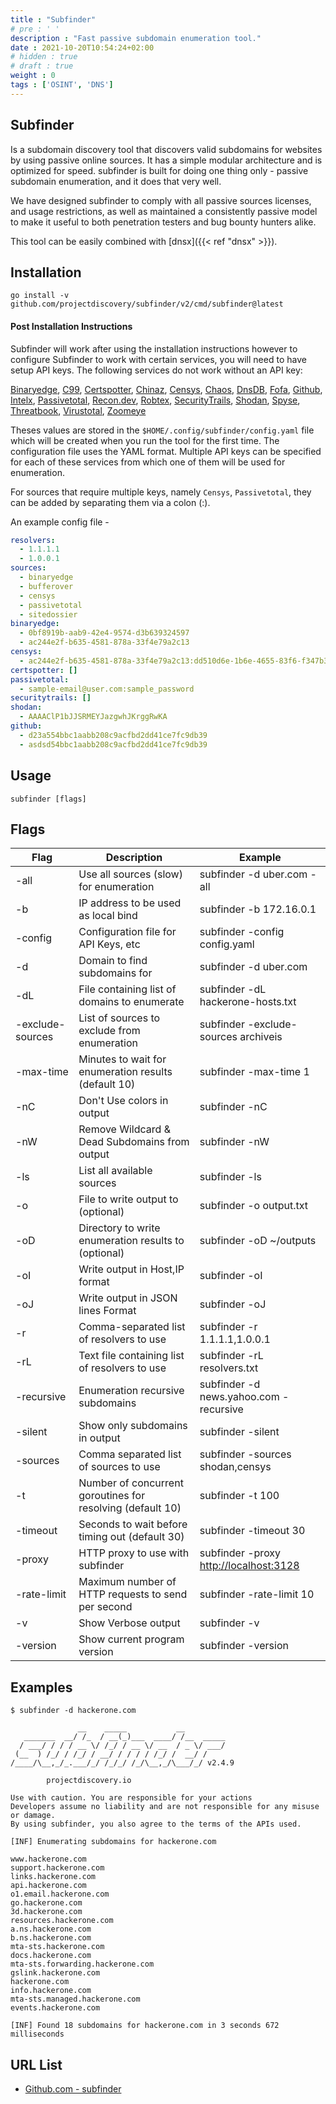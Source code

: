 ```yaml
---
title : "Subfinder"
# pre : ' '
description : "Fast passive subdomain enumeration tool."
date : 2021-10-20T10:54:24+02:00
# hidden : true
# draft : true
weight : 0
tags : ['OSINT', 'DNS']
---
```


## Subfinder

Is a subdomain discovery tool that discovers valid subdomains for websites by using passive online sources. It has a simple modular architecture and is optimized for speed. subfinder is built for doing one thing only - passive subdomain enumeration, and it does that very well.

We have designed subfinder to comply with all passive sources licenses, and usage restrictions, as well as maintained a consistently passive model to make it useful to both penetration testers and bug bounty hunters alike.

This tool can be easily combined with [dnsx]({{< ref "dnsx" >}}).

## Installation

```plain
go install -v github.com/projectdiscovery/subfinder/v2/cmd/subfinder@latest
```

#### Post Installation Instructions

Subfinder will work after using the installation instructions however to configure Subfinder to work with certain services, you will need to have setup API keys. The following services do not work without an API key:

[Binaryedge](https://binaryedge.io), [C99](https://api.c99.nl/), [Certspotter](https://sslmate.com/certspotter/api/), [Chinaz](http://my.chinaz.com/ChinazAPI/DataCenter/MyDataApi), [Censys](https://censys.io), [Chaos](https://chaos.projectdiscovery.io), [DnsDB](https://api.dnsdb.info), [Fofa](https://fofa.so/static_pages/api_help), [Github](https://github.com), [Intelx](https://intelx.io), [Passivetotal](http://passivetotal.org), [Recon.dev](https://recon.dev), [Robtex](https://www.robtex.com/api/), [SecurityTrails](http://securitytrails.com), [Shodan](https://shodan.io), [Spyse](https://spyse.com), [Threatbook](https://x.threatbook.cn/en), [Virustotal](https://www.virustotal.com), [Zoomeye](https://www.zoomeye.org)

Theses values are stored in the `$HOME/.config/subfinder/config.yaml` file which will be created when you run the tool for the first time. The configuration file uses the YAML format. Multiple API keys can be specified for each of these services from which one of them will be used for enumeration.

For sources that require multiple keys, namely `Censys`, `Passivetotal`, they can be added by separating them via a colon (:).

An example config file -

```yaml
resolvers:
  - 1.1.1.1
  - 1.0.0.1
sources:
  - binaryedge
  - bufferover
  - censys
  - passivetotal
  - sitedossier
binaryedge:
  - 0bf8919b-aab9-42e4-9574-d3b639324597
  - ac244e2f-b635-4581-878a-33f4e79a2c13
censys:
  - ac244e2f-b635-4581-878a-33f4e79a2c13:dd510d6e-1b6e-4655-83f6-f347b363def9
certspotter: []
passivetotal:
  - sample-email@user.com:sample_password
securitytrails: []
shodan:
  - AAAAClP1bJJSRMEYJazgwhJKrggRwKA
github:
  - d23a554bbc1aabb208c9acfbd2dd41ce7fc9db39
  - asdsd54bbc1aabb208c9acfbd2dd41ce7fc9db39
```

## Usage

```plain
subfinder [flags]
```

## Flags

| Flag             | Description                                                | Example                                  |
| ---------------- | ---------------------------------------------------------- | ---------------------------------------- |
| -all             | Use all sources (slow) for enumeration                     | subfinder -d uber.com -all               |
| -b               | IP address to be used as local bind                        | subfinder -b 172.16.0.1                  |
| -config          | Configuration file for API Keys, etc                       | subfinder -config config.yaml            |
| -d               | Domain to find subdomains for                              | subfinder -d uber.com                    |
| -dL              | File containing list of domains to enumerate               | subfinder -dL hackerone-hosts.txt        |
| -exclude-sources | List of sources to exclude from enumeration                | subfinder -exclude-sources archiveis     |
| -max-time        | Minutes to wait for enumeration results (default 10)       | subfinder -max-time 1                    |
| -nC              | Don't Use colors in output                                 | subfinder -nC                            |
| -nW              | Remove Wildcard & Dead Subdomains from output              | subfinder -nW                            |
| -ls              | List all available sources                                 | subfinder -ls                            |
| -o               | File to write output to (optional)                         | subfinder -o output.txt                  |
| -oD              | Directory to write enumeration results to (optional)       | subfinder -oD ~/outputs                  |
| -oI              | Write output in Host,IP format                             | subfinder -oI                            |
| -oJ              | Write output in JSON lines Format                          | subfinder -oJ                            |
| -r               | Comma-separated list of resolvers to use                   | subfinder -r 1.1.1.1,1.0.0.1             |
| -rL              | Text file containing list of resolvers to use              | subfinder -rL resolvers.txt              |
| -recursive       | Enumeration recursive subdomains                           | subfinder -d news.yahoo.com -recursive   |
| -silent          | Show only subdomains in output                             | subfinder -silent                        |
| -sources         | Comma separated list of sources to use                     | subfinder -sources shodan,censys         |
| -t               | Number of concurrent goroutines for resolving (default 10) | subfinder -t 100                         |
| -timeout         | Seconds to wait before timing out (default 30)             | subfinder -timeout 30                    |
| -proxy           | HTTP proxy to use with subfinder                           | subfinder -proxy <http://localhost:3128> |
| -rate-limit      | Maximum number of HTTP requests to send per second         | subfinder -rate-limit 10                 |
| -v               | Show Verbose output                                        | subfinder -v                             |
| -version         | Show current program version                               | subfinder -version                       |

## Examples

```plain
$ subfinder -d hackerone.com

               __    _____           __         
   _______  __/ /_  / __(_)___  ____/ /__  _____
  / ___/ / / / __ \/ /_/ / __ \/ __  / _ \/ ___/
 (__  ) /_/ / /_/ / __/ / / / / /_/ /  __/ /    
/____/\__,_/_.___/_/ /_/_/ /_/\__,_/\___/_/ v2.4.9

        projectdiscovery.io

Use with caution. You are responsible for your actions
Developers assume no liability and are not responsible for any misuse or damage.
By using subfinder, you also agree to the terms of the APIs used.

[INF] Enumerating subdomains for hackerone.com

www.hackerone.com
support.hackerone.com
links.hackerone.com
api.hackerone.com
o1.email.hackerone.com
go.hackerone.com
3d.hackerone.com
resources.hackerone.com
a.ns.hackerone.com
b.ns.hackerone.com
mta-sts.hackerone.com
docs.hackerone.com
mta-sts.forwarding.hackerone.com
gslink.hackerone.com
hackerone.com
info.hackerone.com
mta-sts.managed.hackerone.com
events.hackerone.com

[INF] Found 18 subdomains for hackerone.com in 3 seconds 672 milliseconds
```

## URL List

* [Github.com - subfinder](https://github.com/projectdiscovery/subfinder)
